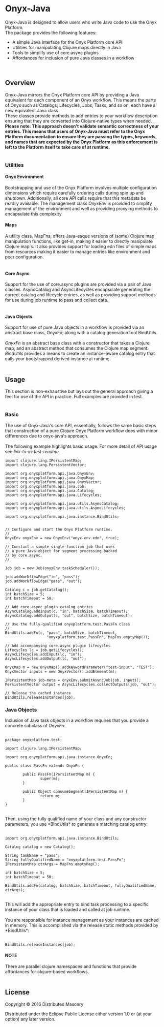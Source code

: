 # Onyx-Java

Onyx-Java is designed to allow users who write Java code to use the Onyx Platform.
<br>The package provides the following features:
<ul>
<li>A simple Java interface for the Onyx Platform core API</li>
<li>Utilities for manipulating Clojure maps directly in Java</li>
<li>Tools to simplify use of core.async plugins</li>
<li>Affordances for inclusion of pure Java classes in a workflow</li>
</ul><br>

## Overview
Onyx-Java mirrors the Onyx Platform core API by providing a Java equivalent for each component of an Onyx workflow. This means the parts of Onyx such as Catalogs, Lifecycles, Jobs, Tasks, and so on, each have a new equivalent Java class.
<br>
These classes provide methods to add entries to your workflow description ensuring that they are converted into Clojure-native types when needed.
<br>
<strong>Please note: This approach doesn't validate semantic correctness of your entries. This means that users of Onyx-Java must refer to the Onyx Platform documentation to ensure they are passing the types, keywords, and names that are expected by the Onyx Platform as this enforcement is left to the Platform itself to take care of at runtime.</strong>
<br>
<br>
### Utilities

#### Onyx Environment

Bootstrapping and use of the Onyx Platform involves multiple configuration dimensions which require carefully ordering calls during spin up and shutdown. Additionally, all core API calls require that this metadata be readily available. The management class *OnyxEnv* is provided to simplify management of the environment and well as providing proxying methods to encapsulate this complexity.

#### Maps

A utility class, MapFns, offers Java-esque versions of (some) Clojure map manipulation functions, like get-in, making it easier to directly manipulate Clojure map's. It also provides support for loading edn files of simple maps from resources making it easier to manage entries like environment and peer configuration. <br>
<br>

#### Core Async

Support for the use of core.async plugins are provided via a pair of Java classes. AsyncCatalog and AsyncLifecycles encapsulate generating the correct catalog and lifecycle entries, as well as providing support methods for use during job runtime to pass and collect data.<br>
<br>

#### Java Objects

Support for use of pure Java objects in a workflow is provided via an abstract base class, OnyxFn, along with a catalog generation tool BindUtils. <br>
<br>
*OnyxFn* is an abstract base class with a constructor that takes a Clojure map, and an abstract method that consumes the Clojure map segment. *BindUtils* provides a means to create an instance-aware catalog entry that calls your bootstrapped derived instance at runtime.<br>
<br>

## Usage

This section is non-exhaustive but lays out the general approach giving a feel for use of the API in practice. Full examples are provided in test.<br>
<br>

### Basic

The use of Onyx-Java's core API, essentially, follows the same basic steps that construction of a pure Clojure Onyx Platform workflow does with minor differences due to onyx-java's approach.  <br>
<br>
The following example highlights basic usage. For more detail of API usage see *link-to-in-test-readme*. <br>

```
import clojure.lang.IPersistentMap;
import clojure.lang.PersistentVector;

import org.onyxplatform.api.java.OnyxEnv;
import org.onyxplatform.api.java.OnyxMap;
import org.onyxplatform.api.java.OnyxVector;
import org.onyxplatform.api.java.Job;
import org.onyxplatform.api.java.Catalog;
import org.onyxplatform.api.java.Lifecycles;

import org.onyxplatform.api.java.utils.AsyncCatalog;
import org.onyxplatform.api.java.utils.AsyncLifecycles;

import org.onyxplatform.api.java.instance.BindUtils;


// Configure and start the Onyx Platform runtime.
//
OnyxEnv onyxEnv = new OnyxEnv("onyx-env.edn", true);

// Constuct a simple single-function job that uses
// a pure Java object for segment processing backed
// by core.async.
//

Job job = new Job(onyxEnv.taskScheduler());

job.addWorkflowEdge("in", "pass");
job.addWorkflowEdge("pass", "out");

Catalog c = job.getCatalog();
int batchSize = 5;
int batchTimeout = 50;

// Add core.async plugin catalog entries
AsyncCatalog.addInput(c, "in", batchSize, batchTimeout);
AsyncCatalog.addOutput(c, "out", batchSize, batchTimeout);

// Use the fully-qualified onyxplatform.test.PassFn class
//
BindUtils.addFn(c, "pass", batchSize, batchTimeout,
                   "onyxplatform.test.PassFn", MapFns.emptyMap());

// Add accompanying core.async plugin lifecycles
Lifecycles lc = job.getLifecycles();
AsyncLifecycles.addInput(lc, "in");
AsyncLifecycles.addOutput(lc, "out");

OnyxMap m = new OnyxMap().addKeywordParameter("test-input", "TEST");
OnyxVector inputs = new OnyxVector().addElement(m);

IPersistentMap job-meta = onyxEnv.submitAsyncJob(job, inputs);
PersistentVector output = AsyncLifecycles.collectOutputs(job, "out");

// Release the cached instance
BindUtils.releaseInstances(job);
```


### Java Objects

Inclusion of Java task objects in a workflow requires that you provide a concrete subclass of *OnyxFn*:<br>
<br>

```
package onyxplatform.test;

import clojure.lang.IPersistentMap;

import org.onyxplatform.api.java.instance.OnyxFn;

public class PassFn extends OnyxFn {

        public PassFn(IPersistentMap m) {
                super(m);
        }

        public Object consumeSegment(IPersistentMap m) {
                return m;
        }
}
```

<br>
Then, using the fully qualified name of your class and any constructor parameters, you use *BindUtils* to generate a matching catalog entry:<br>
<br>

```
import org.onyxplatform.api.java.instance.BindUtils;

Catalog catalog = new Catalog();

String taskName = "pass";
String fullyQualifiedName = "onyxplatform.test.PassFn";
IPersistentMap ctrArgs = MapFns.emptyMap();

int batchSize = 5;
int batchTimeout = 50;

BindUtils.addFn(catalog, batchSize, batchTimeout, fullyQualifiedName, ctrArgs);
```

<br>
This will add the appropriate entry to bind task processing to a specific instance of your class that is loaded and called at job runtime.<br>
<br>
You are responsible for instance management as your instances are cached in memory. This is accomplished via the release static methods provided by *BindUtils*:<br>
<br>

```
BindUtils.releaseInstances(job);
```

#### **NOTE**

There are parallel clojure namespaces and functions that provide affordances for clojure-based workflows. <br>
<br>


## License

Copyright © 2016 Distributed Masonry

Distributed under the Eclipse Public License either version 1.0 or (at
your option) any later version.<br>
<br>
